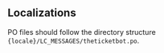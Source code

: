 ## Localizations

PO files should follow the directory structure `{locale}/LC_MESSAGES/theticketbot.po`.
